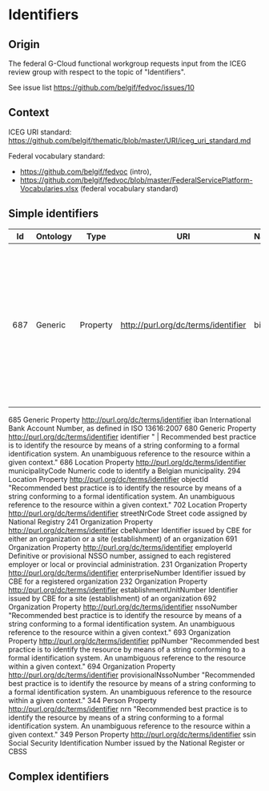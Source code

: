 # Identifiers

## Origin 
The federal G-Cloud functional workgroup requests input from the ICEG review group with respect to the topic of "Identifiers".

See issue list https://github.com/belgif/fedvoc/issues/10

## Context
ICEG URI standard: https://github.com/belgif/thematic/blob/master/URI/iceg_uri_standard.md

Federal vocabulary standard: 
* https://github.com/belgif/fedvoc (intro), 
* https://github.com/belgif/fedvoc/blob/master/FederalServicePlatform-Vocabularies.xlsx (federal vocabulary standard)

## Simple identifiers
Id | Ontology | Type | URI | Name | Definition
-- | -------- | ---- | --- | ---- | ----------
687 | Generic | Property | <http://purl.org/dc/terms/identifier> | bic | Business Identifier Code, also known as Swift Code. International identifier for financial and non-financial institutions, commonly used for international bank transfers.
685	Generic	Property	<http://purl.org/dc/terms/identifier>	iban	International Bank Account Number, as defined in ISO 13616:2007
680	Generic	Property	<http://purl.org/dc/terms/identifier>	identifier	" | Recommended best practice is to identify the resource by means of a string conforming to a formal identification system. 
An unambiguous reference to the resource within a given context."
686	Location	Property	<http://purl.org/dc/terms/identifier>	municipalityCode	Numeric code to identify a Belgian municipality.
294	Location	Property	<http://purl.org/dc/terms/identifier>	objectId	"Recommended best practice is to identify the resource by means of a string conforming to a formal identification system. 
An unambiguous reference to the resource within a given context."
702	Location	Property	<http://purl.org/dc/terms/identifier>	streetNrCode	Street code assigned by National Registry
241	Organization	Property	<http://purl.org/dc/terms/identifier>	cbeNumber	Identifier issued by CBE for either an organization or a site (establishment) of an organization
691	Organization	Property	<http://purl.org/dc/terms/identifier>	employerId	Definitive or provisional NSSO number, assigned to each registered employer or local or provincial administration.
231	Organization	Property	<http://purl.org/dc/terms/identifier>	enterpriseNumber	Identifier issued by CBE for a registered organization
232	Organization	Property	<http://purl.org/dc/terms/identifier>	establishmentUnitNumber	Identifier issued by CBE for a site (establishment) of an organization 
692	Organization	Property	<http://purl.org/dc/terms/identifier>	nssoNumber	"Recommended best practice is to identify the resource by means of a string conforming to a formal identification system. 
An unambiguous reference to the resource within a given context."
693	Organization	Property	<http://purl.org/dc/terms/identifier>	pplNumber	"Recommended best practice is to identify the resource by means of a string conforming to a formal identification system. 
An unambiguous reference to the resource within a given context."
694	Organization	Property	<http://purl.org/dc/terms/identifier>	provisionalNssoNumber	"Recommended best practice is to identify the resource by means of a string conforming to a formal identification system. 
An unambiguous reference to the resource within a given context."
344	Person	Property	<http://purl.org/dc/terms/identifier>	nrn	"Recommended best practice is to identify the resource by means of a string conforming to a formal identification system. 
An unambiguous reference to the resource within a given context."
349	Person	Property	<http://purl.org/dc/terms/identifier>	ssin	Social Security Identification Number issued by the National Register or CBSS


## Complex identifiers
